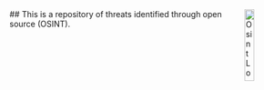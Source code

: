 

<img align="right" img src="https://github.com/jmpshell/ThreatFeeds/blob/master/assets/osintlogo.png" width="18%" height="18%" alt="Osint Logo"> 
## This is a repository of threats identified through open source (OSINT).  
